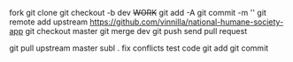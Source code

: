 fork
git clone
git checkout -b dev
~~WORK~~
git add -A
git commit -m ''
git remote add upstream https://github.com/vinnilla/national-humane-society-app
git checkout master
git merge dev
git push
send pull request

git pull upstream master
subl .
fix conflicts
test code
git add
git commit
